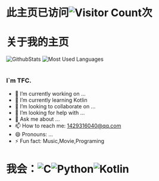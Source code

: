 # 此主页已访问![Visitor Count](https://profile-counter.glitch.me/iqdxa/count.svg)次

# 关于我的主页
![GithubStats](https://github-readme-stats.vercel.app/api?username=iqdxa&show_icons=true&theme=light&count_private=true)
![Most Used Languages](https://github-readme-stats.vercel.app/api/top-langs/?username=iqdxa&theme=light&layout=compact)

#

### I`m TFC.
- 🔭 I’m currently working on ...
- 🌱 I’m currently learning Kotlin
- 👯 I’m looking to collaborate on ...
- 🤔 I’m looking for help with ...
- 💬 Ask me about ...
- 📫 How to reach me: 1429316040@qq.com
- 😄 Pronouns: ...
- ⚡ Fun fact: Music,Movie,Programing

# 我会：![C](https://img.shields.io/badge/C-00599C?style=for-the-badge&logo=c&logoColor=white)![Python](https://img.shields.io/badge/Python-3776AB?style=for-the-badge&logo=python&logoColor=white)![Kotlin](https://img.shields.io/badge/Kotlin-0095D5?&style=for-the-badge&logo=kotlin&logoColor=white)

<!-- **iqdxa/iqdxa** is a ✨ _special_ ✨ repository because its `README.md` (this file) appears on your GitHub profile. -->

<!-- Here are some ideas to get you started: -->

